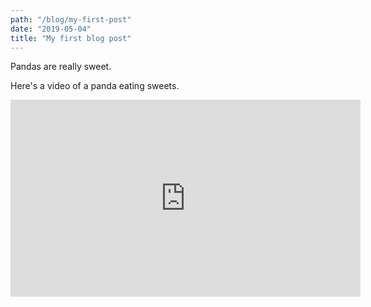 ```yaml
---
path: "/blog/my-first-post"
date: "2019-05-04"
title: "My first blog post"
---
```


Pandas are really sweet.

Here's a video of a panda eating sweets.

<iframe width="560" height="315" src="https://www.youtube.com/embed/4n0xNbfJLR8" frameborder="0" allowfullscreen></iframe>